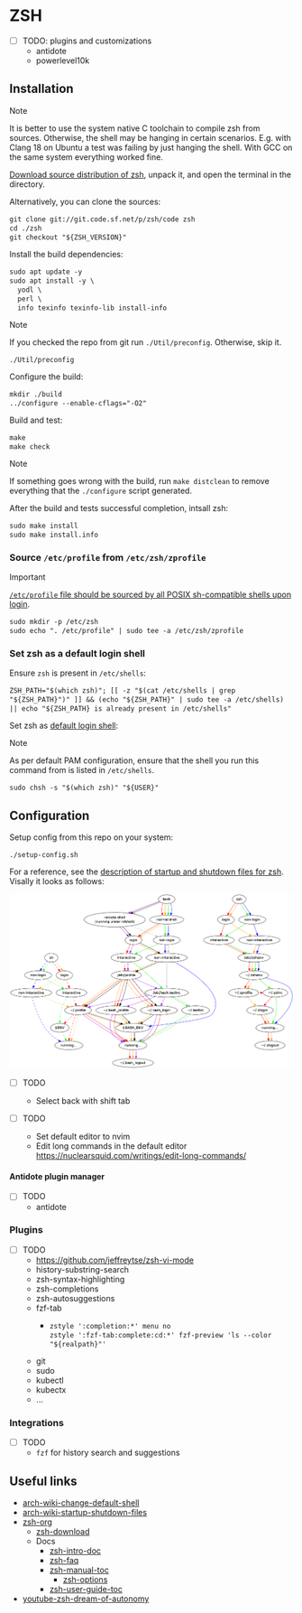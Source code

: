 # ZSH

- [ ] TODO: plugins and customizations
  - antidote
  - powerlevel10k

## Installation

> [!NOTE]
>
> It is better to use the system native C toolchain to compile zsh from sources. Otherwise, the shell may be hanging in certain scenarios. E.g. with Clang 18 on Ubuntu a test was failing by just hanging the shell. With GCC on the same system everything worked fine.

[Download source distribution of zsh][zsh-download], unpack it, and open the terminal in the directory.

Alternatively, you can clone the sources:

```shell
git clone git://git.code.sf.net/p/zsh/code zsh
cd ./zsh
git checkout "${ZSH_VERSION}"
```

Install the build dependencies:

```shell
sudo apt update -y
sudo apt install -y \
  yodl \
  perl \
  info texinfo texinfo-lib install-info
```

> [!NOTE]
> If you checked the repo from git run `./Util/preconfig`. Otherwise, skip it.
>
> ```shell
> ./Util/preconfig
> ```

Configure the build:

```shell
mkdir ./build
../configure --enable-cflags="-O2"
```

Build and test:

```shell
make
make check
```

> [!NOTE]
>
> If something goes wrong with the build, run `make distclean` to remove everything that the `./configure` script generated.

After the build and tests successful completion, intsall zsh:

```shell
sudo make install
sudo make install.info
```

### Source `/etc/profile` from `/etc/zsh/zprofile`

> [!IMPORTANT]
>
> [`/etc/profile` file should be sourced by all POSIX sh-compatible shells upon login][arch-wiki-startup-shutdown-files].

```shell
sudo mkdir -p /etc/zsh
sudo echo ". /etc/profile" | sudo tee -a /etc/zsh/zprofile
```

### Set zsh as a default login shell

Ensure `zsh` is present in `/etc/shells`:

```shell
ZSH_PATH="$(which zsh)"; [[ -z "$(cat /etc/shells | grep "${ZSH_PATH}")" ]] && (echo "${ZSH_PATH}" | sudo tee -a /etc/shells) || echo "${ZSH_PATH} is already present in /etc/shells"
```

Set zsh as [default login shell][arch-wiki-change-default-shell]:

> [!NOTE]
>
> As per default PAM configuration, ensure that the shell you run this command from is listed in `/etc/shells`.

```shell
sudo chsh -s "$(which zsh)" "${USER}"
```

## Configuration

Setup config from this repo on your system:

```shell
./setup-config.sh
```

For a reference, see the [description of startup and shutdown files for zsh][arch-wiki-startup-shutdown-files]. Visally it looks as follows:

![Well-known shells startup and shutdown files](./img/shell-startup-actual.png)

- [ ] TODO
  - Select back with shift tab

- [ ] TODO
  - Set default editor to nvim
  - Edit long commands in the default editor https://nuclearsquid.com/writings/edit-long-commands/

#### Antidote plugin manager

- [ ] TODO
  - antidote

### Plugins

- [ ] TODO
  - https://github.com/jeffreytse/zsh-vi-mode
  - history-substring-search
  - zsh-syntax-highlighting
  - zsh-completions
  - zsh-autosuggestions
  - fzf-tab
    - ```shell
      zstyle ':completion:*' menu no
      zstyle ':fzf-tab:complete:cd:*' fzf-preview 'ls --color "${realpath}"'
      ```
  - git
  - sudo
  - kubectl
  - kubectx
  - ...

### Integrations

- [ ] TODO
  - `fzf` for history search and suggestions

## Useful links

- [arch-wiki-change-default-shell][arch-wiki-change-default-shell]
- [arch-wiki-startup-shutdown-files][arch-wiki-startup-shutdown-files]
- [zsh-org][zsh-org]
  - [zsh-download][zsh-download]
  - Docs
    - [zsh-intro-doc][zsh-intro-doc]
    - [zsh-faq][zsh-faq]
    - [zsh-manual-toc][zsh-manual-toc]
      - [zsh-options][zsh-options]
    - [zsh-user-guide-toc][zsh-user-guide-toc]
- [youtube-zsh-dream-of-autonomy][youtube-zsh-dream-of-autonomy]

[arch-wiki-change-default-shell]: <https://wiki.archlinux.org/title/Command-line_shell#Changing_your_default_shell>
[arch-wiki-startup-shutdown-files]: <https://wiki.archlinux.org/title/Zsh#Startup/Shutdown_files>
[zsh-org]: <https://www.zsh.org/>
[zsh-download]: <https://zsh.sourceforge.io/Arc/source.html>
[zsh-intro-doc]: <https://zsh.sourceforge.io/Intro/intro_toc.html>
[zsh-faq]: <https://zsh.sourceforge.io/FAQ/>
[zsh-manual-toc]: <https://zsh.sourceforge.io/Doc/Release/zsh_toc.html>
[zsh-options]: <https://zsh.sourceforge.io/Doc/Release/Options.html>
[zsh-user-guide-toc]: <https://zsh.sourceforge.io/Guide/zshguide.html>
[youtube-zsh-dream-of-autonomy]: <https://www.youtube.com/watch?v=ud7YxC33Z3w>
